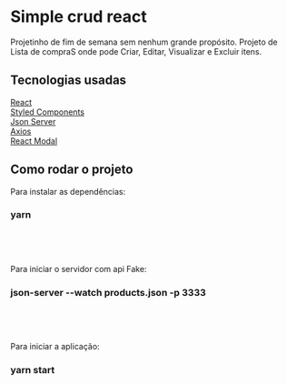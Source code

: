 # Simple crud react

Projetinho de fim de semana sem nenhum grande propósito. Projeto de Lista de compraS onde pode Criar, Editar, Visualizar e Excluir itens.

## Tecnologias usadas

<a href="https://pt-br.reactjs.org/">React</a> <br>
<a href="https://styled-components.com/">Styled Components</a> <br>
<a href="https://github.com/typicode/json-server">Json Server</a> <br>
<a href="https://github.com/axios/axios">Axios</a> <br>
<a href="https://github.com/reactjs/react-modal">React Modal</a>

## Como rodar o projeto

Para instalar as dependências:
### yarn <br><br><br><br>
Para iniciar o servidor com api Fake:
### json-server --watch products.json -p 3333 <br><br><br><br>
Para iniciar a aplicação:
### yarn start
